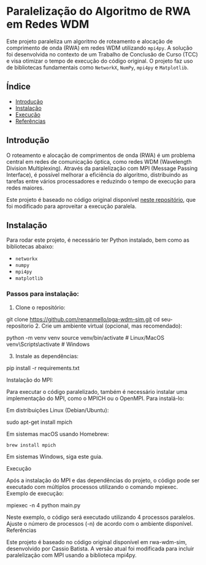 # Paralelização do Algoritmo de RWA em Redes WDM

Este projeto paraleliza um algoritmo de roteamento e alocação de comprimento de onda (RWA) em redes WDM utilizando `mpi4py`. A solução foi desenvolvida no contexto de um Trabalho de Conclusão de Curso (TCC) e visa otimizar o tempo de execução do código original. O projeto faz uso de bibliotecas fundamentais como `NetworkX`, `NumPy`, `mpi4py` e `Matplotlib`.

## Índice

- [Introdução](#introdução)
- [Instalação](#instalação)
- [Execução](#execução)
- [Referências](#referências)

## Introdução

O roteamento e alocação de comprimentos de onda (RWA) é um problema central em redes de comunicação óptica, como redes WDM (Wavelength Division Multiplexing). Através da paralelização com MPI (Message Passing Interface), é possível melhorar a eficiência do algoritmo, distribuindo as tarefas entre vários processadores e reduzindo o tempo de execução para redes maiores.

Este projeto é baseado no código original disponível [neste repositório](https://github.com/cassiotbatista/rwa-wdm-sim), que foi modificado para aproveitar a execução paralela.

## Instalação

Para rodar este projeto, é necessário ter Python instalado, bem como as bibliotecas abaixo:

- `networkx`
- `numpy`
- `mpi4py`
- `matplotlib`

### Passos para instalação:

1. Clone o repositório:

git clone https://github.com/renanmello/pga-wdm-sim.git
cd seu-repositorio
2. Crie um ambiente virtual (opcional, mas recomendado):

python -m venv venv
source venv/bin/activate  # Linux/MacOS
venv\Scripts\activate  # Windows

3. Instale as dependências:

pip install -r requirements.txt

Instalação do MPI:

Para executar o código paralelizado, também é necessário instalar uma implementação do MPI, como o MPICH ou o OpenMPI. Para instalá-lo:

Em distribuições Linux (Debian/Ubuntu):

sudo apt-get install mpich

Em sistemas macOS usando Homebrew:

    brew install mpich

Em sistemas Windows, siga este guia.

Execução

Após a instalação do MPI e das dependências do projeto, o código pode ser executado com múltiplos processos utilizando o comando mpiexec.
Exemplo de execução:

mpiexec -n 4 python main.py

Neste exemplo, o código será executado utilizando 4 processos paralelos. Ajuste o número de processos (-n) de acordo com o ambiente disponível.
Referências

Este projeto é baseado no código original disponível em rwa-wdm-sim, desenvolvido por Cassio Batista. A versão atual foi modificada para incluir paralelização com MPI usando a biblioteca mpi4py.
